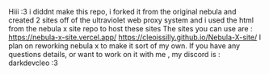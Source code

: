 Hiii :3 i diddnt make this repo, i forked it from the original nebula and created 2 sites off of the ultraviolet web proxy system and i used the html from the nebula x site repo to host these sites
The sites you can use are :
https://nebula-x-site.vercel.app/
https://cleoissilly.github.io/Nebula-X-site/
I plan on reworking nebula x to make it sort of my own.
If you have any questions details, or want to work on it with me , my discord is :
darkdevcleo
:3
